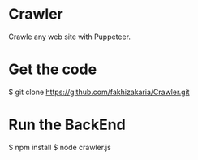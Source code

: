 # Crawler
Crawle any web site with Puppeteer.

# Get the code
$ git clone https://github.com/fakhizakaria/Crawler.git

# Run the BackEnd
$ npm install
$ node crawler.js
